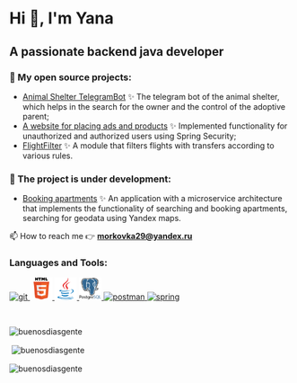 # Hi 👋, I'm Yana
## A passionate backend java developer

### 🎀 My open source projects:
- [Animal Shelter TelegramBot](https://github.com/BuenosDiasGente/telegram-Animal-Shelter-Holiday) ✨ The telegram bot of the animal shelter, which helps in the search for the owner and the control of the adoptive parent;
- [A website for placing ads and products](https://github.com/BuenosDiasGente/Shop_ResaleWebApplication) ✨ Implemented functionality for unauthorized and authorized users using Spring Security;
- [FlightFilter](https://github.com/BuenosDiasGente/FlightFilter) ✨ A module that filters flights with transfers according to various rules.<br>
### 🎀 The project is under development:
- [Booking apartments]() ✨ An application with a microservice architecture that implements the functionality of searching and booking apartments, searching for geodata using Yandex maps.
  <br>

📫 How to reach me 👉 **morkovka29@yandex.ru**


<h3 align="left">Languages and Tools:</h3>
<p align="left"> <a href="https://git-scm.com/" target="_blank" rel="noreferrer"> <img src="https://www.vectorlogo.zone/logos/git-scm/git-scm-icon.svg" alt="git" width="40" height="40"/> </a> <a href="https://www.w3.org/html/" target="_blank" rel="noreferrer"> <img src="https://raw.githubusercontent.com/devicons/devicon/master/icons/html5/html5-original-wordmark.svg" alt="html5" width="40" height="40"/> </a> <a href="https://www.java.com" target="_blank" rel="noreferrer"> <img src="https://raw.githubusercontent.com/devicons/devicon/master/icons/java/java-original.svg" alt="java" width="40" height="40"/> </a> <a href="https://www.postgresql.org" target="_blank" rel="noreferrer"> <img src="https://raw.githubusercontent.com/devicons/devicon/master/icons/postgresql/postgresql-original-wordmark.svg" alt="postgresql" width="40" height="40"/> </a> <a href="https://postman.com" target="_blank" rel="noreferrer"> <img src="https://www.vectorlogo.zone/logos/getpostman/getpostman-icon.svg" alt="postman" width="40" height="40"/> </a> <a href="https://spring.io/" target="_blank" rel="noreferrer"> <img src="https://www.vectorlogo.zone/logos/springio/springio-icon.svg" alt="spring" width="40" height="40"/> </a> </p><br>

<p><img align="left" src="https://github-readme-stats.vercel.app/api/top-langs?username=buenosdiasgente&show_icons=true&locale=en&layout=compact" alt="buenosdiasgente" /></p>
<br>
<p>&nbsp;<img align="center" src="https://github-readme-stats.vercel.app/api?username=buenosdiasgente&show_icons=true&locale=en" alt="buenosdiasgente" /></p>

<p><img align="center" src="https://github-readme-streak-stats.herokuapp.com/?user=buenosdiasgente&" alt="buenosdiasgente" /></p>
